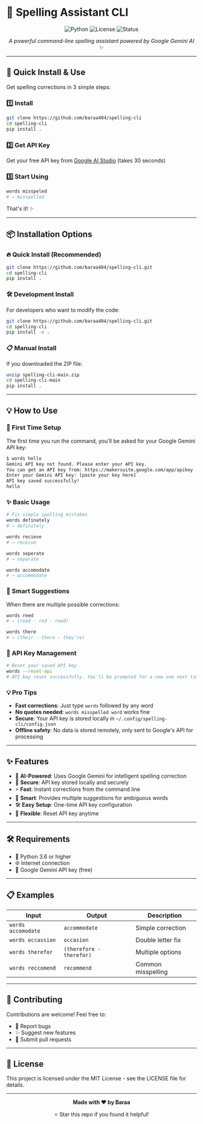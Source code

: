 # 📝 Spelling Assistant CLI

<div align="center">

![Python](https://img.shields.io/badge/python-3.6+-blue.svg)
![License](https://img.shields.io/badge/license-MIT-green.svg)
![Status](https://img.shields.io/badge/status-active-success.svg)

*A powerful command-line spelling assistant powered by Google Gemini AI* ✨

</div>

---

## 🚀 Quick Install & Use

Get spelling corrections in 3 simple steps:

### 1️⃣ Install
```bash
git clone https://github.com/baraa404/spelling-cli
cd spelling-cli
pip install .
```

### 2️⃣ Get API Key
Get your free API key from [Google AI Studio](https://makersuite.google.com/app/apikey) (takes 30 seconds)

### 3️⃣ Start Using
```bash
words misspeled
# → misspelled
```

That's it! ✨

---

## 📦 Installation Options

### 🔥 Quick Install (Recommended)
```bash
git clone https://github.com/baraa404/spelling-cli.git
cd spelling-cli
pip install .
```

### 🛠️ Development Install
For developers who want to modify the code:
```bash
git clone https://github.com/baraa404/spelling-cli.git
cd spelling-cli
pip install -e .
```

### 📋 Manual Install
If you downloaded the ZIP file:
```bash
unzip spelling-cli-main.zip
cd spelling-cli-main
pip install .
```

---

## 💡 How to Use

### 🔧 First Time Setup
The first time you run the command, you'll be asked for your Google Gemini API key:

```bash
$ words hello
Gemini API key not found. Please enter your API key.
You can get an API key from: https://makersuite.google.com/app/apikey
Enter your Gemini API key: [paste your key here]
API key saved successfully!
hello
```

### ✨ Basic Usage
```bash
# Fix simple spelling mistakes
words definately
# → definitely

words recieve  
# → receive

words seperate
# → separate

words accomodate
# → accommodate
```

### 🎯 Smart Suggestions
When there are multiple possible corrections:
```bash
words reed
# → (read - red - reed)

words there
# → (their - there - they're)
```

### 🔄 API Key Management
```bash
# Reset your saved API key
words --reset-api
# API key reset successfully. You'll be prompted for a new one next time.
```

### 💡 Pro Tips
- **Fast corrections**: Just type `words` followed by any word
- **No quotes needed**: `words misspelled word` works fine
- **Secure**: Your API key is stored locally in `~/.config/spelling-cli/config.json`
- **Offline safety**: No data is stored remotely, only sent to Google's API for processing

---

## ✨ Features

- 🤖 **AI-Powered**: Uses Google Gemini for intelligent spelling correction
- 🔐 **Secure**: API key stored locally and securely
- ⚡ **Fast**: Instant corrections from the command line
- 🎯 **Smart**: Provides multiple suggestions for ambiguous words
- 🛠️ **Easy Setup**: One-time API key configuration
- 🔄 **Flexible**: Reset API key anytime

---

## 🛠️ Requirements

- 🐍 Python 3.6 or higher
- 🌐 Internet connection
- 🔑 Google Gemini API key (free)

---

## 📋 Examples

| Input | Output | Description |
|-------|--------|-------------|
| `words accomodate` | `accommodate` | Simple correction |
| `words occassion` | `occasion` | Double letter fix |
| `words therefor` | `(therefore - therefor)` | Multiple options |
| `words reccomend` | `recommend` | Common misspelling |

---

## 🤝 Contributing

Contributions are welcome! Feel free to:
- 🐛 Report bugs
- ✨ Suggest new features
- 🔧 Submit pull requests

---

## 📄 License

This project is licensed under the MIT License - see the LICENSE file for details.

---

<div align="center">

**Made with ❤️ by Baraa**

⭐ Star this repo if you found it helpful!

</div>
